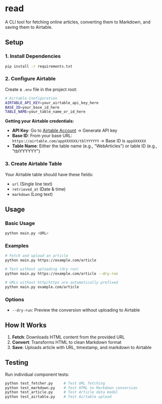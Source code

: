 # read
A CLI tool for fetching online articles, converting them to Markdown, and saving them to Airtable.

## Setup

### 1. Install Dependencies
```bash
pip install -r requirements.txt
```

### 2. Configure Airtable
Create a `.env` file in the project root:
```bash
# Airtable Configuration
AIRTABLE_API_KEY=your_airtable_api_key_here
BASE_ID=your_base_id_here
TABLE_NAME=your_table_name_or_id_here
```

**Getting your Airtable credentials:**
- **API Key**: Go to [Airtable Account](https://airtable.com/account) → Generate API key
- **Base ID**: From your base URL: `https://airtable.com/appXXXXXX/tblYYYYYY` → Base ID is `appXXXXXX`
- **Table Name**: Either the table name (e.g., "WebArticles") or table ID (e.g., "tblYYYYYY")

### 3. Create Airtable Table
Your Airtable table should have these fields:
- `url` (Single line text)
- `retrieved_at` (Date & time)
- `markdown` (Long text)

## Usage

### Basic Usage
```bash
python main.py <URL>
```

### Examples
```bash
# Fetch and upload an article
python main.py https://example.com/article

# Test without uploading (dry run)
python main.py https://example.com/article --dry-run

# URLs without http/https are automatically prefixed
python main.py example.com/article
```

### Options
- `--dry-run`: Preview the conversion without uploading to Airtable

## How It Works

1. **Fetch**: Downloads HTML content from the provided URL
2. **Convert**: Transforms HTML to clean Markdown format
3. **Save**: Uploads article with URL, timestamp, and markdown to Airtable

## Testing

Run individual component tests:
```bash
python test_fetcher.py     # Test URL fetching
python test_markdown.py    # Test HTML to Markdown conversion
python test_article.py     # Test Article data model
python test_airtable.py    # Test Airtable upload
```
